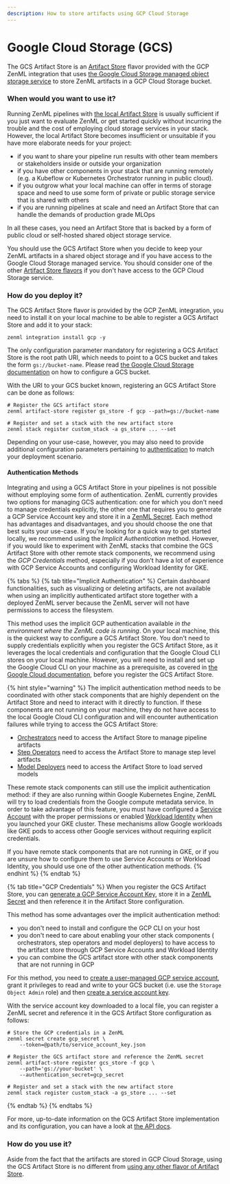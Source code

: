 ```yaml
---
description: How to store artifacts using GCP Cloud Storage
---
```


# Google Cloud Storage (GCS)

The GCS Artifact Store is an [Artifact Store](./) flavor provided with the GCP
ZenML integration that
uses [the Google Cloud Storage managed object storage service](https://cloud.google.com/storage/docs/introduction)
to store ZenML artifacts in a GCP Cloud Storage bucket.

### When would you want to use it?

Running ZenML pipelines with [the local Artifact Store](local.md) is usually
sufficient if you just want to evaluate ZenML or get started quickly without
incurring the trouble and the cost of employing cloud storage services in your
stack. However, the local Artifact Store becomes insufficient or unsuitable if
you have more elaborate needs for your project:

* if you want to share your pipeline run results with other team members or
  stakeholders inside or outside your organization
* if you have other components in your stack that are running remotely (e.g. a
  Kubeflow or Kubernetes Orchestrator running in public cloud).
* if you outgrow what your local machine can offer in terms of storage space and
  need to use some form of private or public storage service that is shared with
  others
* if you are running pipelines at scale and need an Artifact Store that can
  handle the demands of production grade MLOps

In all these cases, you need an Artifact Store that is backed by a form of
public cloud or self-hosted shared object storage service.

You should use the GCS Artifact Store when you decide to keep your ZenML
artifacts in a shared object storage and if you have access to the Google Cloud
Storage managed service. You should consider one of the
other [Artifact Store flavors](./#artifact-store-flavors) if you don't have
access to the GCP Cloud Storage service.

### How do you deploy it?

The GCS Artifact Store flavor is provided by the GCP ZenML integration, you need
to install it on your local machine to be able to register a GCS Artifact Store
and add it to your stack:

```shell
zenml integration install gcp -y
```

The only configuration parameter mandatory for registering a GCS Artifact Store
is the root path URI, which needs to point to a GCS bucket and takes the
form `gs://bucket-name`. Please
read [the Google Cloud Storage documentation](https://cloud.google.com/storage/docs/creating-buckets)
on how to configure a GCS bucket.

With the URI to your GCS bucket known, registering an GCS Artifact Store can be
done as follows:

```shell
# Register the GCS artifact store
zenml artifact-store register gs_store -f gcp --path=gs://bucket-name

# Register and set a stack with the new artifact store
zenml stack register custom_stack -a gs_store ... --set
```

Depending on your use-case, however, you may also need to provide additional
configuration parameters pertaining
to [authentication](gcp.md#authentication-methods) to match your deployment
scenario.

#### Authentication Methods

Integrating and using a GCS Artifact Store in your pipelines is not possible
without employing some form of authentication. ZenML currently provides two
options for managing GCS authentication: one for which you don't need to manage
credentials explicitly, the other one that requires you to generate a GCP
Service Account key and store it in
a [ZenML Secret](../../../../old\_book/starter-guide/production-fundamentals/secrets-management.md).
Each method has advantages and disadvantages, and you should choose the one that
best suits your use-case. If you're looking for a quick way to get started
locally, we recommend using the _Implicit Authentication_ method. However, if
you would like to experiment with ZenML stacks that combine the GCS Artifact
Store with other remote stack components, we recommend using the _GCP
Credentials_ method, especially if you don't have a lot of experience with GCP
Service Accounts and configuring Workload Identity for GKE.

{% tabs %}
{% tab title="Implicit Authentication" %}
Certain dashboard functionalities, such as visualizing or deleting artifacts, 
are not available when using an implicitly authenticated artifact store together 
with a deployed ZenML server because the ZenML server will not have permissions
to access the filesystem.

This method uses the implicit GCP authentication available _in the environment
where the ZenML code is running_. On your local machine, this is the quickest
way to configure a GCS Artifact Store. You don't need to supply credentials
explicitly when you register the GCS Artifact Store, as it leverages the local
credentials and configuration that the Google Cloud CLI stores on your local
machine. However, you will need to install and set up the Google Cloud CLI on
your machine as a prerequisite, as covered
in [the Google Cloud documentation](https://cloud.google.com/sdk/docs/install-sdk),
before you register the GCS Artifact Store.

{% hint style="warning" %}
The implicit authentication method needs to be coordinated with other stack
components that are highly dependent on the Artifact Store and need to interact
with it directly to function. If these components are not running on your
machine, they do not have access to the local Google Cloud CLI configuration and
will encounter authentication failures while trying to access the GCS Artifact
Store:

* [Orchestrators](../orchestrators/) need to access the Artifact Store to manage
  pipeline artifacts
* [Step Operators](../step-operators/) need to access the Artifact Store to
  manage step level artifacts
* [Model Deployers](../model-deployers/) need to access the Artifact Store to
  load served models

These remote stack components can still use the implicit authentication method:
if they are also running within Google Kubernetes Engine, ZenML will try to load
credentials from the Google compute metadata service. In order to take advantage
of this feature, you must have configured
a [Service Account](https://cloud.google.com/kubernetes-engine/docs/tutorials/authenticating-to-cloud-platform)
with the proper permissions or
enabled [Workload Identity](https://cloud.google.com/kubernetes-engine/docs/how-to/workload-identity)
when you launched your GKE cluster. These mechanisms allow Google workloads like
GKE pods to access other Google services without requiring explicit credentials.

If you have remote stack components that are not running in GKE, or if you are
unsure how to configure them to use Service Accounts or Workload Identity, you
should use one of the other authentication methods.
{% endhint %}
{% endtab %}

{% tab title="GCP Credentials" %}
When you register the GCS Artifact Store, you
can [generate a GCP Service Account Key](https://cloud.google.com/docs/authentication/application-default-credentials#attached-sa),
store it in
a [ZenML Secret](../../../../old\_book/starter-guide/production-fundamentals/secrets-management.md)
and then reference it in the Artifact Store configuration.

This method has some advantages over the implicit authentication method:

* you don't need to install and configure the GCP CLI on your host
* you don't need to care about enabling your other stack components (
  orchestrators, step operators and model deployers) to have access to the
  artifact store through GCP Service Accounts and Workload Identity
* you can combine the GCS artifact store with other stack components that are
  not running in GCP

For this method, you need
to [create a user-managed GCP service account](https://cloud.google.com/iam/docs/service-accounts-create),
grant it privileges to read and write to your GCS bucket (i.e. use
the `Storage Object Admin` role) and
then [create a service account key](https://cloud.google.com/iam/docs/keys-create-delete#creating).

With the service account key downloaded to a local file, you can register a
ZenML secret and reference it in the GCS Artifact Store configuration as
follows:

```shell
# Store the GCP credentials in a ZenML  
zenml secret create gcp_secret \
    --token=@path/to/service_account_key.json

# Register the GCS artifact store and reference the ZenML secret
zenml artifact-store register gcs_store -f gcp \
    --path='gs://your-bucket' \
    --authentication_secret=gcp_secret

# Register and set a stack with the new artifact store
zenml stack register custom_stack -a gs_store ... --set

```

{% endtab %}
{% endtabs %}

For more, up-to-date information on the GCS Artifact Store implementation and
its configuration, you can have a look
at [the API docs](https://apidocs.zenml.io/latest/integration\_code\_docs/integrations-gcp/#zenml.integrations.gcp.artifact\_stores.gcp\_artifact\_store).

### How do you use it?

Aside from the fact that the artifacts are stored in GCP Cloud Storage, using
the GCS Artifact Store is no different
from [using any other flavor of Artifact Store](./#how-to-use-it).
